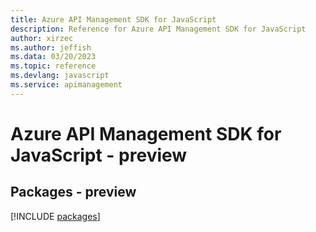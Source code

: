 ```yaml
---
title: Azure API Management SDK for JavaScript
description: Reference for Azure API Management SDK for JavaScript
author: xirzec
ms.author: jeffish
ms.data: 03/20/2023
ms.topic: reference
ms.devlang: javascript
ms.service: apimanagement
---
```

# Azure API Management SDK for JavaScript - preview
## Packages - preview
[!INCLUDE [packages](api-management-index.md)]